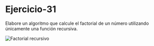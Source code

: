 # Ejercicio-31
Elabore un algoritmo que calcule el factorial de un número utilizando únicamente una función recursiva.

![Factorial recursivo](https://2.bp.blogspot.com/-BrPIi4HCFzQ/WB_e_XzmWBI/AAAAAAAAAIM/o81SLHIAveUW4lV_qjxYA6gbU7X6U4E9gCLcB/s1600/ejercicio_31.png)
